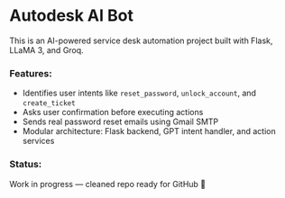 # Autodesk AI Bot

This is an AI-powered service desk automation project built with Flask, LLaMA 3, and Groq.

### Features:
- Identifies user intents like `reset_password`, `unlock_account`, and `create_ticket`
- Asks user confirmation before executing actions
- Sends real password reset emails using Gmail SMTP
- Modular architecture: Flask backend, GPT intent handler, and action services

### Status:
Work in progress — cleaned repo ready for GitHub 🚀
